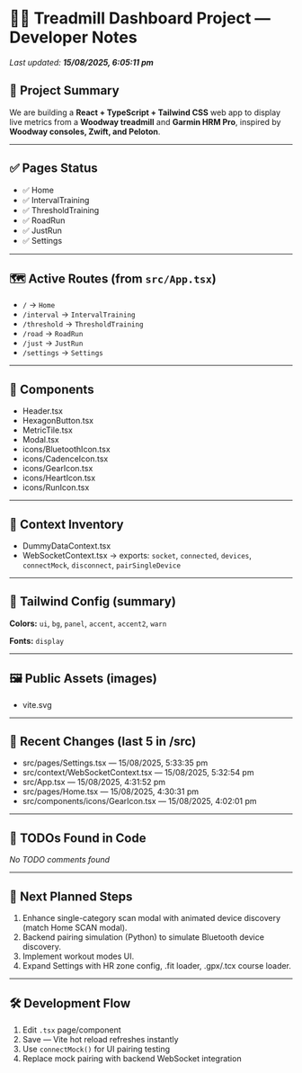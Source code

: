 # 🏃‍♂️ Treadmill Dashboard Project — Developer Notes

_Last updated: **15/08/2025, 6:05:11 pm**_

## 📌 Project Summary
We are building a **React + TypeScript + Tailwind CSS** web app to display live metrics from a **Woodway treadmill** and **Garmin HRM Pro**, inspired by **Woodway consoles, Zwift, and Peloton**.

---

## ✅ Pages Status
- ✅ Home
- ✅ IntervalTraining
- ✅ ThresholdTraining
- ✅ RoadRun
- ✅ JustRun
- ✅ Settings

---

## 🗺️ Active Routes (from `src/App.tsx`)
- `/` → `Home`
- `/interval` → `IntervalTraining`
- `/threshold` → `ThresholdTraining`
- `/road` → `RoadRun`
- `/just` → `JustRun`
- `/settings` → `Settings`



---

## 🧩 Components
- Header.tsx
- HexagonButton.tsx
- MetricTile.tsx
- Modal.tsx
- icons/BluetoothIcon.tsx
- icons/CadenceIcon.tsx
- icons/GearIcon.tsx
- icons/HeartIcon.tsx
- icons/RunIcon.tsx

---

## 🧠 Context Inventory
- DummyDataContext.tsx
- WebSocketContext.tsx → exports: `socket`, `connected`, `devices`, `connectMock`, `disconnect`, `pairSingleDevice`

---

## 🎨 Tailwind Config (summary)
**Colors:** `ui`, `bg`, `panel`, `accent`, `accent2`, `warn`


**Fonts:** `display`


---

## 🖼️ Public Assets (images)
- vite.svg

---

## 📝 Recent Changes (last 5 in /src)
- src/pages/Settings.tsx — 15/08/2025, 5:33:35 pm
- src/context/WebSocketContext.tsx — 15/08/2025, 5:32:54 pm
- src/App.tsx — 15/08/2025, 4:31:52 pm
- src/pages/Home.tsx — 15/08/2025, 4:30:31 pm
- src/components/icons/GearIcon.tsx — 15/08/2025, 4:02:01 pm

---

## 🔧 TODOs Found in Code
_No TODO comments found_

---

## 📅 Next Planned Steps
1. Enhance single-category scan modal with animated device discovery (match Home SCAN modal).
2. Backend pairing simulation (Python) to simulate Bluetooth device discovery.
3. Implement workout modes UI.
4. Expand Settings with HR zone config, .fit loader, .gpx/.tcx course loader.

---

## 🛠 Development Flow
1. Edit `.tsx` page/component
2. Save — Vite hot reload refreshes instantly
3. Use `connectMock()` for UI pairing testing
4. Replace mock pairing with backend WebSocket integration
